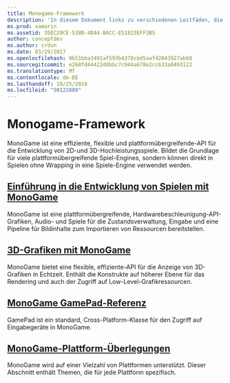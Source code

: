 ```yaml
---
title: Monogame-Framework
description: 'In diesem Dokument links zu verschiedenen Leitfäden, die Entwicklung von Spielen mit MonoGame beschreiben: eine Übersicht über, Diskussionen über 3D-Grafiken und Gamepads, und beleuchtet die plattformspezifischen Überlegungen.'
ms.prod: xamarin
ms.assetid: 35EC29CE-538B-4844-BACC-E51823EFF3B5
author: conceptdev
ms.author: crdun
ms.date: 03/29/2017
ms.openlocfilehash: 9b51bba3491af593b4378cbd5aaf42043927ab68
ms.sourcegitcommit: e268fd44422d0bbc7c944a678e2cc633a0493122
ms.translationtype: MT
ms.contentlocale: de-DE
ms.lasthandoff: 10/25/2018
ms.locfileid: "50122880"
---
```

# <a name="monogame-framework"></a>Monogame-Framework

MonoGame ist eine effiziente, flexible und plattformübergreifende-API für die Entwicklung von 2D-und 3D-Hochleistungsspiele. Bildet die Grundlage für viele plattformübergreifende Spiel-Engines, sondern können direkt in Spielen ohne Wrapping in eine Spiele-Engine verwendet werden.

## <a name="introduction-to-game-development-with-monogamegraphics-gamesmonogameintroductionindexmd"></a>[Einführung in die Entwicklung von Spielen mit MonoGame](~/graphics-games/monogame/introduction/index.md)

MonoGame ist eine plattformübergreifende, Hardwarebeschleunigung-API-Grafiken, Audio- und Spiele für die Zustandsverwaltung, Eingabe und eine Pipeline für Bildinhalte zum Importieren von Ressourcen bereitstellen.

## <a name="3d-graphics-with-monogamegraphics-gamesmonogame3dindexmd"></a>[3D-Grafiken mit MonoGame](~/graphics-games/monogame/3d/index.md)

MonoGame bietet eine flexible, effiziente-API für die Anzeige von 3D-Grafiken in Echtzeit. Enthält die Konstrukte auf höherer Ebene für das Rendering und auch der Zugriff auf Low-Level-Grafikressourcen.

## <a name="monogame-gamepad-referencegraphics-gamesmonogameinputmd"></a>[MonoGame GamePad-Referenz](~/graphics-games/monogame/input.md)

GamePad ist ein standard, Cross-Platform-Klasse für den Zugriff auf Eingabegeräte in MonoGame.

## <a name="monogame-platform-specific-considerationsgraphics-gamesmonogameplatformsindexmd"></a>[MonoGame-Plattform-Überlegungen](~/graphics-games/monogame/platforms/index.md)

MonoGame wird auf einer Vielzahl von Plattformen unterstützt. Dieser Abschnitt enthält Themen, die für jede Plattform spezifisch.
